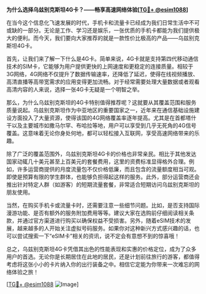 **为什么选择乌兹别克斯坦4G卡？——畅享高速网络体验[[TG💪+ @esim1088](https://t.me/s/esim1088)]**

在当今这个信息化飞速发展的时代，手机卡和流量卡已经成为我们日常生活中不可或缺的一部分。无论是工作、学习还是娱乐，一张优质的手机卡都能为我们提供极大的便利。而今天，我们要向大家推荐的就是一款性价比极高的产品——乌兹别克斯坦4G卡。

首先，让我们来了解一下什么是4G卡。简单来说，4G卡就是支持第四代移动通信技术的SIM卡，它能够为用户提供更快的上网速度和更稳定的连接质量。相较于3G网络，4G网络不仅提升了数据传输速率，还降低了延迟，使得在线视频播放、高清直播等高带宽需求的应用变得更加流畅。对于经常需要处理大量数据或者观看高清内容的人来说，选择一张4G卡无疑是一个明智之举。

那么，为什么乌兹别克斯坦的4G卡特别值得推荐呢？这就要从其覆盖范围和服务质量说起。乌兹别克斯坦作为中亚地区的重要国家之一，近年来在通信基础设施建设方面投入了大量资源，使得该国的4G网络覆盖率逐年提高。尤其是在首都塔什干以及主要城市如撒马尔罕、布哈拉等地，用户可以享受到几乎无死角的4G信号覆盖。这意味着无论你身处何地，都可以轻松接入互联网，享受高速网络带来的乐趣。

除了广泛的覆盖范围外，乌兹别克斯坦4G卡的价格也非常亲民。相比于其他发达国家动辄几十美元甚至上百美元的套餐费用，这里的资费标准显得格外合理。例如，许多运营商提供的月度流量包不仅价格低廉，而且包含的流量额度相当可观。即使是预算有限的学生群体，也能够负担得起这样的服务。此外，部分运营商还会推出针对特定人群（如游客）的短期流量套餐，非常适合短期访问乌兹别克斯坦的朋友使用。

当然，在购买手机卡或流量卡时，还需要注意一些细节问题。比如，是否支持国际漫游功能、是否有额外的服务附加费用等等。建议大家在选购前仔细阅读相关条款，并通过官方渠道进行购买以确保权益不受损害。另外，随着eSIM技术的发展，越来越多的人开始关注虚拟号码服务。如果你对这种新兴方式感兴趣的话，也可以尝试搜索一下“eSIM卡”相关的资讯，说不定会有意想不到的惊喜哦！

总之，乌兹别克斯坦4G卡凭借其出色的性能表现和实惠的价格定位，成为了众多用户的首选。无论你是长期居住在此地的居民，还是计划前往旅行的游客，都值得考虑将这张小小的卡片纳入你的出行装备之中。相信它定能为你带来一次难忘的网络体验之旅！

[[TG💪+ @esim1088](https://t.me/s/esim1088) ![Image](https://i.postimg.cc/4NQfJmqS/Snipaste-2025-05-13-00-14-12.png)]